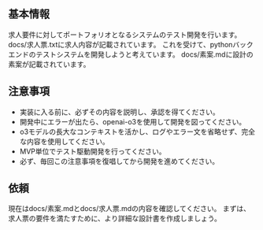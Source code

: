## 基本情報
求人要件に対してポートフォリオとなるシステムのテスト開発を行います。
docs/求人票.txtに求人内容が記載されています。
これを受けて、pythonバックエンドのテストシステムを開発しようと考えています。
docs/素案.mdに設計の素案が記載されています。

## 注意事項
- 実装に入る前に、必ずその内容を説明し、承認を得てください。
- 開発中にエラーが出たら、openai-o3を使用して開発を図ってください。
- o3モデルの長大なコンテキストを活かし、ログやエラー文を省略せず、完全な内容を使用してください。
- MVP単位でテスト駆動開発を行ってください。
- 必ず、毎回この注意事項を復唱してから開発を進めてください。

## 依頼
現在はdocs/素案.mdとdocs/求人票.mdの内容を確認してください。
まずは、求人票の要件を満たすために、より詳細な設計書を作成しましょう。
